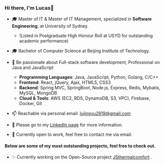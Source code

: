 ### Hi there, I'm Lucas👋
- 🎓 Master of IT & Master of IT Management, specialized in **Software Engineering**, at University of Sydney.
    - (Listed in Postgraduate High Honour Roll at USYD for outstanding academic performance)
- 🎓 Bachelor of Computer Science at Beijing Institute of Technology.


- 🌱 Be passionate about Full-stack software development, Professional on Java and JavaScript
  - **Programming Languages**: Java, JavaScript, Python, Golang, C/C++
  - **Frontend**: React, jQuery, Ajax, HTML5, CSS3
  - **Backend**: Spring MVC, SpringBoot, Node.js, Express, Redis, Mybatis, MySQL, MongoDB 
  - **Cloud & Tools**: AWS (EC2, RDS, DynamoDB, S3, VPC), Firebase, Docker, Git


- 📫 Reachable via personal email: lujingyu2919@gmail.com
- 👀 Please go to my [LinkedIn page](https://www.linkedin.com/in/lucas-jingyu-lu/) for more information.
- 💬 Currently open to work, feel free to contact me via email.


#### Below are some of my most outstanding projects, feel free to check out.
- ✨ Currently working on the Open-Source project [JSthermalcomfort](https://github.com/FedericoTartarini/jsthermalcomfort) .
<!--
**Lu-Whale/Lu-Whale** is a ✨ _special_ ✨ repository because its `README.md` (this file) appears on your GitHub profile.
-->

